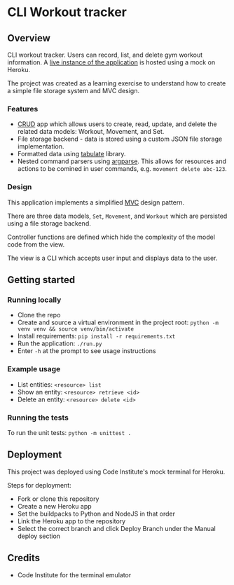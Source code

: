 # CLI Workout tracker

## Overview

CLI workout tracker. Users can record, list, and delete gym workout information. A [live instance of the application](https://python-gym-log-ml.herokuapp.com/) is hosted using a mock on Heroku.

The project was created as a learning exercise to understand how to create a simple file storage system and MVC design.

### Features

* [CRUD](https://en.wikipedia.org/wiki/Create,_read,_update_and_delete) app which allows users to create, read, update, and delete the related data models: Workout, Movement, and Set.
* File storage backend - data is stored using a custom JSON file storage implementation.
* Formatted data using [tabulate](https://pypi.org/project/tabulate/) library.
* Nested command parsers using [argparse](https://docs.python.org/3/library/argparse.html). This allows for resources and actions to be comined in user commands, e.g. `movement delete abc-123`.

### Design

This application implements a simplified [MVC](https://en.wikipedia.org/wiki/Model%E2%80%93view%E2%80%93controller) design pattern.

There are three data models, `Set`, `Movement`, and `Workout` which are persisted using a file storage backend.

Controller functions are defined which hide the complexity of the model code from the view.

The view is a CLI which accepts user input and displays data to the user.

## Getting started

### Running locally

* Clone the repo
* Create and source a virtual environment in the project root: `python -m venv venv && source venv/bin/activate`
* Install requirements: `pip install -r requirements.txt`
* Run the application: `./run.py`
* Enter `-h` at the prompt to see usage instructions

### Example usage

* List entities: `<resource> list`
* Show an entity: `<resource> retrieve <id>`
* Delete an entity: `<resource> delete <id>`

### Running the tests

To run the unit tests: `python -m unittest .`

## Deployment

This project was deployed using Code Institute's mock terminal for Heroku.

Steps for deployment:
* Fork or clone this repository
* Create a new Heroku app
* Set the buildpacks to Python and NodeJS in that order
* Link the Heroku app to the repository
* Select the correct branch and click Deploy Branch under the Manual deploy section

## Credits

* Code Institute for the terminal emulator
